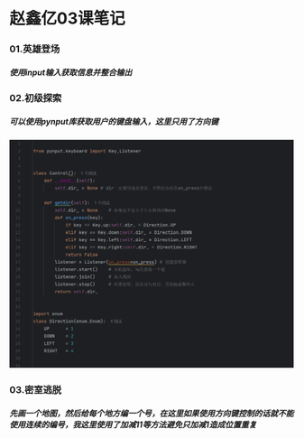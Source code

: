 # 赵鑫亿03课笔记

### 01.英雄登场

##### 使用input输入获取信息并整合输出

### 02.初级探索

##### 可以使用pynput库获取用户的键盘输入，这里只用了方向键

![03](image\03.png)

### 03.密室逃脱

##### 先画一个地图，然后给每个地方编一个号，在这里如果使用方向键控制的话就不能使用连续的编号，我这里使用了加减11等方法避免只加减1造成位置重复